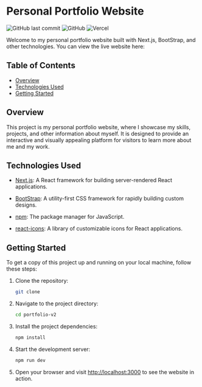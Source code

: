 # Personal Portfolio Website

![GitHub last commit]() ![GitHub]() ![Vercel]()

Welcome to my personal portfolio website built with Next.js, BootStrap, and other technologies. You can view the live website here: []()



## Table of Contents

- [Overview](#overview)
- [Technologies Used](#technologies-used)
- [Getting Started](#getting-started)


## Overview

This project is my personal portfolio website, where I showcase my skills, projects, and other information about myself. It is designed to provide an interactive and visually appealing platform for visitors to learn more about me and my work.

## Technologies Used

- [Next.js](https://nextjs.org/): A React framework for building server-rendered React applications.

- [BootStrap](https://getbootstrap.com/): A utility-first CSS framework for rapidly building custom designs.

- [npm](https://www.npmjs.com/): The package manager for JavaScript.

- [react-icons](https://react-icons.github.io/react-icons/): A library of customizable icons for React applications.

## Getting Started

To get a copy of this project up and running on your local machine, follow these steps:

1. Clone the repository:

   ```bash
   git clone 
   ```

2. Navigate to the project directory:

   ```bash
   cd portfolio-v2
   ```

3. Install the project dependencies:

   ```bash
   npm install
   ```

4. Start the development server:

   ```bash
   npm run dev
   ```

5. Open your browser and visit [http://localhost:3000](http://localhost:3000) to see the website in action.
